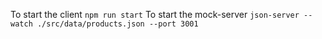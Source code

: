 To start the client `npm run start`
To start the mock-server `json-server --watch ./src/data/products.json --port 3001`